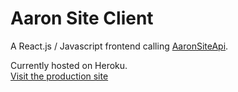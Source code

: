 # Aaron Site Client

A React.js / Javascript frontend calling [AaronSiteApi](https://github.com/MrAaronOlsen/AaronSiteApi).<br>

Currently hosted on Heroku.<br>
[Visit the production site](http://wwww.aaron-olsen.com)

